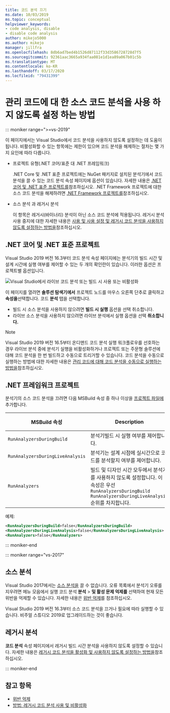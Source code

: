 ```yaml
---
title: 코드 분석 끄기
ms.date: 10/03/2019
ms.topic: conceptual
helpviewer_keywords:
- code analysis, disable
- disable code analysis
author: mikejo5000
ms.author: mikejo
manager: jillfra
ms.openlocfilehash: 8db6ad7bed4b1526d87112f33d3586728728d7f5
ms.sourcegitcommit: 92361aac3665a934faa081e1d1ea89a067b01c5b
ms.translationtype: MT
ms.contentlocale: ko-KR
ms.lasthandoff: 03/17/2020
ms.locfileid: "79431399"
---
```

# <a name="how-to-disable-source-code-analysis-for-managed-code"></a>관리 코드에 대 한 소스 코드 분석을 사용 하지 않도록 설정 하는 방법

::: moniker range=">=vs-2019"

이 페이지에서는 Visual Studio에서 코드 분석을 사용하지 않도록 설정하는 데 도움이 됩니다. 비활성화할 수 있는 항목에는 제한이 있으며 코드 분석을 해제하는 절차는 몇 가지 요인에 따라 다릅니다.

- 프로젝트 유형(.NET 코어/표준 대 .NET 프레임워크)

  .NET Core 및 .NET 표준 프로젝트에는 NuGet 패키지로 설치된 분석기에서 코드 분석을 끌 수 있는 코드 분석 속성 페이지에 옵션이 있습니다. 자세한 내용은 [.NET 코어 및 .NET 표준 프로젝트를](#net-core-and-net-standard-projects)참조하십시오. .NET Framework 프로젝트에 대한 소스 코드 분석을 해제하려면 [.NET Framework 프로젝트를](#net-framework-projects)참조하십시오.

- 소스 분석 과 레거시 분석

  이 항목은 레거시(바이너리) 분석이 아닌 소스 코드 분석에 적용됩니다. 레거시 분석 사용 중지에 대한 자세한 내용은 [사용 및 사용 설정 및 레거시 코드 분석을 사용하지 않도록 설정하는 방법을](how-to-enable-and-disable-automatic-code-analysis-for-managed-code.md)참조하십시오.

## <a name="net-core-and-net-standard-projects"></a>.NET 코어 및 .NET 표준 프로젝트

Visual Studio 2019 버전 16.3부터 코드 분석 속성 페이지에는 분석기의 빌드 시간 및 설계 시간에 실행 여부를 제어할 수 있는 두 개의 확인란이 있습니다. 이러한 옵션은 프로젝트별 옵션입니다.

![Visual Studio에서 라이브 코드 분석 또는 빌드 시 사용 또는 비활성화](media/run-on-build-run-live-analysis.png)

이 페이지를 열려면 **솔루션 탐색기에서** 프로젝트 노드를 마우스 오른쪽 단추로 클릭하고 **속성을**선택합니다. 코드 **분석** 탭을 선택합니다.

- 빌드 시 소스 분석을 사용하지 않으려면 **빌드 시 실행** 옵션을 선택 취소합니다.
- 라이브 소스 분석을 사용하지 않으려면 라이브 분석에서 실행 옵션을 선택 **취소합니다.**

> [!NOTE]
> Visual Studio 2019 버전 16.5부터 온디맨드 코드 분석 실행 워크플로우를 선호하는 경우 라이브 분석 중에 분석기 실행을 비활성화하거나 프로젝트 또는 주문형 솔루션에 대해 코드 분석을 한 번 빌드하고 수동으로 트리거할 수 있습니다. 코드 분석을 수동으로 실행하는 방법에 대한 자세한 내용은 [관리 코드에 대해 코드 분석을 수동으로 실행하는 방법을](how-to-run-code-analysis-manually-for-managed-code.md)참조하십시오.  

## <a name="net-framework-projects"></a>.NET 프레임워크 프로젝트

분석기의 소스 코드 분석을 끄려면 다음 MSBuild 속성 중 하나 이상을 [프로젝트 파일에](../ide/solutions-and-projects-in-visual-studio.md#project-file)추가합니다.

| MSBuild 속성 | Description | 기본값 |
| - | - | - |
| `RunAnalyzersDuringBuild` | 분석기빌드 시 실행 여부를 제어합니다. | `true` |
| `RunAnalyzersDuringLiveAnalysis` | 분석기는 설계 시점에 실시간으로 코드를 분석할지 여부를 제어합니다. | `true` |
| `RunAnalyzers` | 빌드 및 디자인 시간 모두에서 분석기를 사용하지 않도록 설정합니다. 이 속성은 우선 `RunAnalyzersDuringBuild` `RunAnalyzersDuringLiveAnalysis`순위를 차지합니다. | `true` |

예제:

```xml
<RunAnalyzersDuringBuild>false</RunAnalyzersDuringBuild>
<RunAnalyzersDuringLiveAnalysis>false</RunAnalyzersDuringLiveAnalysis>
<RunAnalyzers>false</RunAnalyzers>
```

::: moniker-end

::: moniker range="vs-2017"

## <a name="source-analysis"></a>소스 분석

Visual Studio 2017에서는 [소스 분석을](roslyn-analyzers-overview.md) 끌 수 없습니다. 오류 목록에서 분석기 오류를 지우려면 메뉴 모음에서 실행 코드 분석 **분석** > **및 활성 문제 억제를** 선택하여 현재 모든 위반을 억제할 수 있습니다. 자세한 내용은 [위반 억제](use-roslyn-analyzers.md#suppress-violations)를 참조하십시오.

Visual Studio 2019 버전 16.3부터 소스 코드 분석을 끄거나 필요에 따라 실행할 수 있습니다. 비주얼 스튜디오 2019로 업그레이드하는 것이 좋습니다.

## <a name="legacy-analysis"></a>레거시 분석

**코드 분석** 속성 페이지에서 레거시 빌드 시간 분석을 사용하지 않도록 설정할 수 있습니다. 자세한 내용은 [레거시 코드 분석을 활성화 및 사용하지 않도록 설정하는 방법을](how-to-enable-and-disable-automatic-code-analysis-for-managed-code.md)참조하십시오.

::: moniker-end

## <a name="see-also"></a>참고 항목

- [위반 억제](use-roslyn-analyzers.md#suppress-violations)
- [방법: 레거시 코드 분석 사용 및 비활성화](how-to-enable-and-disable-automatic-code-analysis-for-managed-code.md)
